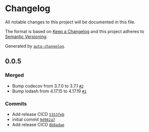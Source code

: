 # Changelog

All notable changes to this project will be documented in this file.

The format is based on [Keep a Changelog](https://keepachangelog.com/en/1.0.0/)
and this project adheres to [Semantic Versioning](https://semver.org/spec/v2.0.0.html).

Generated by [`auto-changelog`](https://github.com/CookPete/auto-changelog).

## 0.0.5

### Merged

- Bump codecov from 3.7.0 to 3.7.1 [`#2`](https://github.com/gCorePlus/nestjs-storage/pull/2)
- Bump lodash from 4.17.15 to 4.17.19 [`#1`](https://github.com/gCorePlus/nestjs-storage/pull/1)

### Commits

- Add release CICD [`5353feb`](https://github.com/gCorePlus/nestjs-storage/commit/5353feb88b333006a9f7995c85ecb7c0b99411e1)
- initial commit [`9d982a7`](https://github.com/gCorePlus/nestjs-storage/commit/9d982a7b40a038b86fbf4f90ef5e348ce13ca4a5)
- Add release CICD [`8b8adae`](https://github.com/gCorePlus/nestjs-storage/commit/8b8adae52f284438e64d65eba607e4ebe32af53d)
